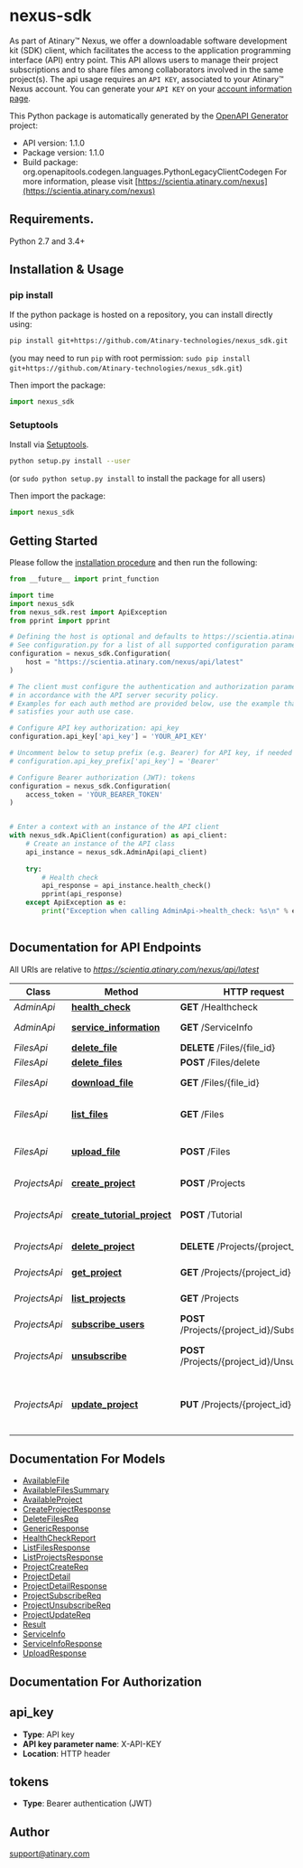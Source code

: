 # nexus-sdk
As part of Atinary™ Nexus, we offer a downloadable software development kit (SDK) client, which facilitates the access to the application programming interface (API) entry point. This API allows users to manage their project subscriptions and to share files among collaborators involved in the same project(s). The api usage requires an `API KEY`, associated to your Atinary™ Nexus account. You can generate your `API KEY` on your [account information page](https://home.atinary.com/user).

This Python package is automatically generated by the [OpenAPI Generator](https://openapi-generator.tech) project:

- API version: 1.1.0
- Package version: 1.1.0
- Build package: org.openapitools.codegen.languages.PythonLegacyClientCodegen
For more information, please visit [https://scientia.atinary.com/nexus](https://scientia.atinary.com/nexus)

## Requirements.

Python 2.7 and 3.4+

## Installation & Usage
### pip install

If the python package is hosted on a repository, you can install directly using:

```sh
pip install git+https://github.com/Atinary-technologies/nexus_sdk.git
```
(you may need to run `pip` with root permission: `sudo pip install git+https://github.com/Atinary-technologies/nexus_sdk.git`)

Then import the package:
```python
import nexus_sdk
```

### Setuptools

Install via [Setuptools](http://pypi.python.org/pypi/setuptools).

```sh
python setup.py install --user
```
(or `sudo python setup.py install` to install the package for all users)

Then import the package:
```python
import nexus_sdk
```

## Getting Started

Please follow the [installation procedure](#installation--usage) and then run the following:

```python
from __future__ import print_function

import time
import nexus_sdk
from nexus_sdk.rest import ApiException
from pprint import pprint

# Defining the host is optional and defaults to https://scientia.atinary.com/nexus/api/latest
# See configuration.py for a list of all supported configuration parameters.
configuration = nexus_sdk.Configuration(
    host = "https://scientia.atinary.com/nexus/api/latest"
)

# The client must configure the authentication and authorization parameters
# in accordance with the API server security policy.
# Examples for each auth method are provided below, use the example that
# satisfies your auth use case.

# Configure API key authorization: api_key
configuration.api_key['api_key'] = 'YOUR_API_KEY'

# Uncomment below to setup prefix (e.g. Bearer) for API key, if needed
# configuration.api_key_prefix['api_key'] = 'Bearer'

# Configure Bearer authorization (JWT): tokens
configuration = nexus_sdk.Configuration(
    access_token = 'YOUR_BEARER_TOKEN'
)


# Enter a context with an instance of the API client
with nexus_sdk.ApiClient(configuration) as api_client:
    # Create an instance of the API class
    api_instance = nexus_sdk.AdminApi(api_client)
    
    try:
        # Health check
        api_response = api_instance.health_check()
        pprint(api_response)
    except ApiException as e:
        print("Exception when calling AdminApi->health_check: %s\n" % e)
    
```

## Documentation for API Endpoints

All URIs are relative to *https://scientia.atinary.com/nexus/api/latest*

Class | Method | HTTP request | Description
------------ | ------------- | ------------- | -------------
*AdminApi* | [**health_check**](docs/AdminApi.md#health_check) | **GET** /Healthcheck | Health check
*AdminApi* | [**service_information**](docs/AdminApi.md#service_information) | **GET** /ServiceInfo | Service information.
*FilesApi* | [**delete_file**](docs/FilesApi.md#delete_file) | **DELETE** /Files/{file_id} | Delete a file
*FilesApi* | [**delete_files**](docs/FilesApi.md#delete_files) | **POST** /Files/delete | 
*FilesApi* | [**download_file**](docs/FilesApi.md#download_file) | **GET** /Files/{file_id} | Download a file
*FilesApi* | [**list_files**](docs/FilesApi.md#list_files) | **GET** /Files | List available files for a project
*FilesApi* | [**upload_file**](docs/FilesApi.md#upload_file) | **POST** /Files | Upload a file under a project
*ProjectsApi* | [**create_project**](docs/ProjectsApi.md#create_project) | **POST** /Projects | Create a new project
*ProjectsApi* | [**create_tutorial_project**](docs/ProjectsApi.md#create_tutorial_project) | **POST** /Tutorial | Create the tutorial project
*ProjectsApi* | [**delete_project**](docs/ProjectsApi.md#delete_project) | **DELETE** /Projects/{project_id} | Delete a project
*ProjectsApi* | [**get_project**](docs/ProjectsApi.md#get_project) | **GET** /Projects/{project_id} | Get project information
*ProjectsApi* | [**list_projects**](docs/ProjectsApi.md#list_projects) | **GET** /Projects | List project subscriptions
*ProjectsApi* | [**subscribe_users**](docs/ProjectsApi.md#subscribe_users) | **POST** /Projects/{project_id}/Subscribe | Add users to a project
*ProjectsApi* | [**unsubscribe**](docs/ProjectsApi.md#unsubscribe) | **POST** /Projects/{project_id}/Unsubscribe | Unsubscribe from a project
*ProjectsApi* | [**update_project**](docs/ProjectsApi.md#update_project) | **PUT** /Projects/{project_id} | Update project name, description and owner


## Documentation For Models

 - [AvailableFile](docs/AvailableFile.md)
 - [AvailableFilesSummary](docs/AvailableFilesSummary.md)
 - [AvailableProject](docs/AvailableProject.md)
 - [CreateProjectResponse](docs/CreateProjectResponse.md)
 - [DeleteFilesReq](docs/DeleteFilesReq.md)
 - [GenericResponse](docs/GenericResponse.md)
 - [HealthCheckReport](docs/HealthCheckReport.md)
 - [ListFilesResponse](docs/ListFilesResponse.md)
 - [ListProjectsResponse](docs/ListProjectsResponse.md)
 - [ProjectCreateReq](docs/ProjectCreateReq.md)
 - [ProjectDetail](docs/ProjectDetail.md)
 - [ProjectDetailResponse](docs/ProjectDetailResponse.md)
 - [ProjectSubscribeReq](docs/ProjectSubscribeReq.md)
 - [ProjectUnsubscribeReq](docs/ProjectUnsubscribeReq.md)
 - [ProjectUpdateReq](docs/ProjectUpdateReq.md)
 - [Result](docs/Result.md)
 - [ServiceInfo](docs/ServiceInfo.md)
 - [ServiceInfoResponse](docs/ServiceInfoResponse.md)
 - [UploadResponse](docs/UploadResponse.md)


## Documentation For Authorization


## api_key

- **Type**: API key
- **API key parameter name**: X-API-KEY
- **Location**: HTTP header


## tokens

- **Type**: Bearer authentication (JWT)


## Author

support@atinary.com


